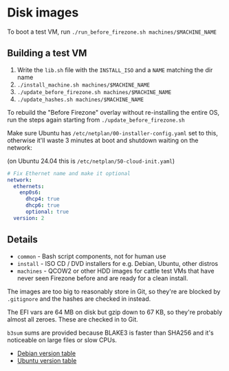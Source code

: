 # Disk images

To boot a test VM, run `./run_before_firezone.sh machines/$MACHINE_NAME`

## Building a test VM

1. Write the `lib.sh` file with the `INSTALL_ISO` and a `NAME` matching the dir name
1. `./install_machine.sh machines/$MACHINE_NAME`
1. `./update_before_firezone.sh machines/$MACHINE_NAME`
1. `./update_hashes.sh machines/$MACHINE_NAME`

To rebuild the "Before Firezone" overlay without re-installing the entire OS,
run the steps again starting from `./update_before_firezone.sh`

Make sure Ubuntu has `/etc/netplan/00-installer-config.yaml` set to this,
otherwise it'll waste 3 minutes at boot and shutdown waiting on the network:

(on Ubuntu 24.04 this is `/etc/netplan/50-cloud-init.yaml`)

```yaml
# Fix Ethernet name and make it optional
network:
  ethernets:
    enp0s6:
      dhcp4: true
      dhcp6: true
      optional: true
  version: 2
```

## Details

- `common` - Bash script components, not for human use
- `install` - ISO CD / DVD installers for e.g. Debian, Ubuntu, other 
distros
- `machines` - QCOW2 or other HDD images for cattle test VMs that have never 
seen Firezone before and are ready for a clean install.

The images are too big to reasonably store in Git, so they're are 
blocked by `.gitignore` and the hashes are checked in instead.

The EFI vars are 64 MB on disk but gzip down to 67 KB, so they're probably almost all zeroes. These are checked in to Git.

`b3sum` sums are provided because BLAKE3 is faster than SHA256 and it's noticeable on large files or slow CPUs.

- [Debian version table](https://en.wikipedia.org/wiki/Debian_version_history#Release_table)
- [Ubuntu version table](https://en.wikipedia.org/wiki/Ubuntu_version_history#Table_of_versions)
